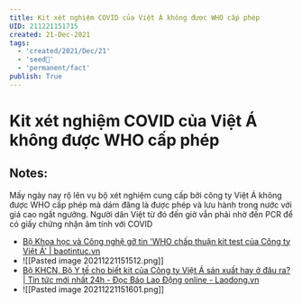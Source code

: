 ```yaml
---
title: Kit xét nghiệm COVID của Việt Á không được WHO cấp phép
UID: 211221151715
created: 21-Dec-2021
tags:
  - 'created/2021/Dec/21'
  - 'seed🥜'
  - 'permanent/fact'
publish: True
---
```

# Kit xét nghiệm COVID của Việt Á không được WHO cấp phép

## Notes:
Mấy ngày nay rộ lên vụ bộ xét nghiệm cung cấp bởi công ty Việt Á không được WHO cấp phép mà dám đăng là được phép và lưu hành trong nước với giá cao ngất ngưởng. Người dân Việt từ đó đến giờ vẫn phải nhờ đến PCR để có giấy chứng nhận âm tính với COVID

- [Bộ Khoa học và Công nghệ gỡ tin 'WHO chấp thuận kit test của Công ty Việt Á' | baotintuc.vn](https://baotintuc.vn/khoa-hoc-cong-nghe/bo-khoa-hoc-va-cong-nghe-go-tin-who-chap-thuan-kit-test-cua-cong-ty-viet-a-tren-trang-web-chinh-thuc-20211220212843555.htm)
- ![[Pasted image 20211221151512.png]]
- [Bộ KHCN, Bộ Y tế cho biết kit của Công ty Việt Á sản xuất hay ở đâu ra? | Tin tức mới nhất 24h - Đọc Báo Lao Động online - Laodong.vn](https://laodong.vn/su-kien-binh-luan/bo-khcn-bo-y-te-cho-biet-kit-cua-cong-ty-viet-a-san-xuat-hay-o-dau-ra-986763.ldo)
- ![[Pasted image 20211221151601.png]]


